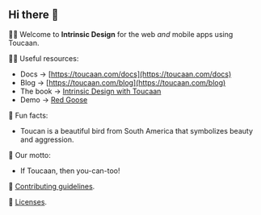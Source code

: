 ## Hi there 👋

🙋‍♀️ Welcome to **Intrinsic Design** for the web _and_ mobile apps using Toucaan. 



👩‍💻 Useful resources:

- Docs → [https://toucaan.com/docs](https://toucaan.com/docs)
- Blog → [https://toucaan.com/blog](https://toucaan.com/blog)
- The book → [Intrinsic Design with Toucaan](https://bubblin.io/cover/the-toucaan-framework-by-marvin-danig#frontmatter)
- Demo → [Red Goose](https://goose.red)

🍿 Fun facts:
- Toucan is a beautiful bird from South America that symbolizes beauty and aggression.

🗿 Our motto:
- If Toucaan, then you-can-too!

🌈 [Contributing guidelines](https://github.com/Toucaan/toucaan/blob/master/CONTRIBUTING.md).

📌 [Licenses](https://github.com/Toucaan/toucaan/blob/master/LICENSE.md).



